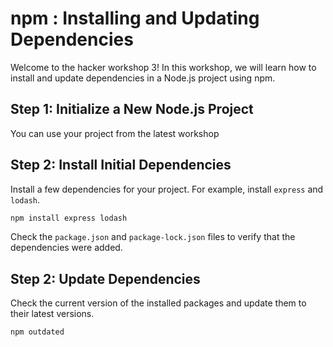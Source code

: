 # npm : Installing and Updating Dependencies

Welcome to the hacker workshop 3! In this workshop, we will learn how to install and update dependencies in a Node.js project using npm.

## Step 1: Initialize a New Node.js Project

You can use your project from the latest workshop

## Step 2: Install Initial Dependencies

Install a few dependencies for your project. For example, install `express` and `lodash`.

```sh
npm install express lodash
```

Check the `package.json` and `package-lock.json` files to verify that the dependencies were added.

## Step 2: Update Dependencies

Check the current version of the installed packages and update them to their latest versions.

```sh
npm outdated
```

